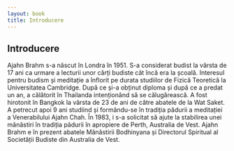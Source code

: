 ```yaml
---
layout: book
title: Introducere
---
```


## Introducere

Ajahn Brahm s-a născut în Londra în 1951. S-a considerat budist la vârsta de 17 ani ca urmare a lecturii unor cărți budiste cât încă era la școală. Interesul pentru budism și meditație a înflorit pe durata studiilor de Fizică Teoretică la Universitatea Cambridge. După ce și-a obținut diploma și după ce a predat un an, a călătorit în Thailanda intenționând să se călugărească. A fost hirotonit în Bangkok la vârsta de 23 de ani de către abatele de la Wat Saket. A petrecut apoi 9 ani studiind și formându-se în tradiția pădurii a meditației a Venerabilului Ajahn Chah. În 1983, i s-a solicitat să ajute la stabilirea unei mănăstiri în tradiția pădurii în apropiere de Perth, Australia de Vest. Ajahn Brahm e în prezent abatele Mănăstirii Bodhinyana și Directorul Spiritual al Societății Budiste din Australia de Vest.
